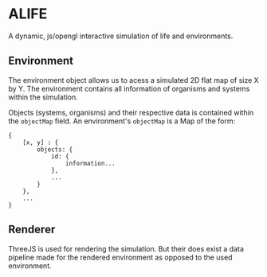 # ALIFE 
A dynamic, js/opengl interactive simulation of life and 
environments.


## Environment 

The environment object allows us to acess a simulated 2D flat map of size X by Y. The environment contains all information of organisms and systems within the simulation.

Objects (systems, organisms) and their respective data is contained within the `objectMap` field. An environment's `objectMap` is a Map of the form:

    {
        [x, y] : {
            objects: {
                id: {
                    information...
                },
                ...
            }
        },
        ...
    }



## Renderer 

ThreeJS is used for rendering the simulation. But their does exist a data pipeline made for the rendered environment as opposed to the used environment. 

